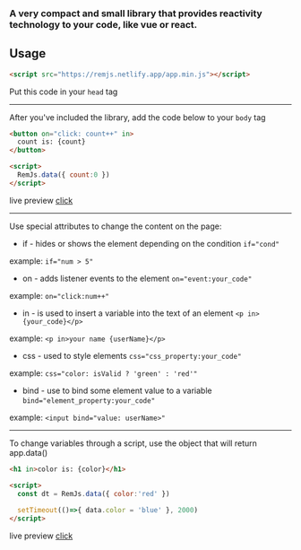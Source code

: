 ### **A very compact and small library that provides reactivity technology to your code, like vue or react.**
## Usage
```html
<script src="https://remjs.netlify.app/app.min.js"></script>
```
Put this code in your `head` tag
***
After you've included the library, add the code below to your `body` tag
```html
<button on="click: count++" in>
  count is: {count}
</button>

<script>
  RemJs.data({ count:0 })
</script>
```
live preview [click](https://remjs.netlify.app/tests/1)
***
Use special attributes to change the content on the page:
- if - hides or shows the element depending on the condition `if="cond"` 

example: `if="num > 5"`
- on - adds listener events to the element `on="event:your_code"`

example: `on="click:num++"`
- in - is used to insert a variable into the text of an element `<p in>{your_code}</p>`

example: `<p in>your name {userName}</p>`
- css - used to style elements `css="css_property:your_code"`

example: `css="color: isValid ? 'green' : 'red'"`
- bind - use to bind some element value to a variable `bind="element_property:your_code"`

example: `<input bind="value: userName>"`
****
To change variables through a script, use the object that will return app.data()
```html
<h1 in>color is: {color}</h1>

<script> 
  const dt = RemJs.data({ color:'red' })
  
  setTimeout(()=>{ data.color = 'blue' }, 2000)
</script>
```
live preview [click](https://remjs.netlify.app/tests/2)
